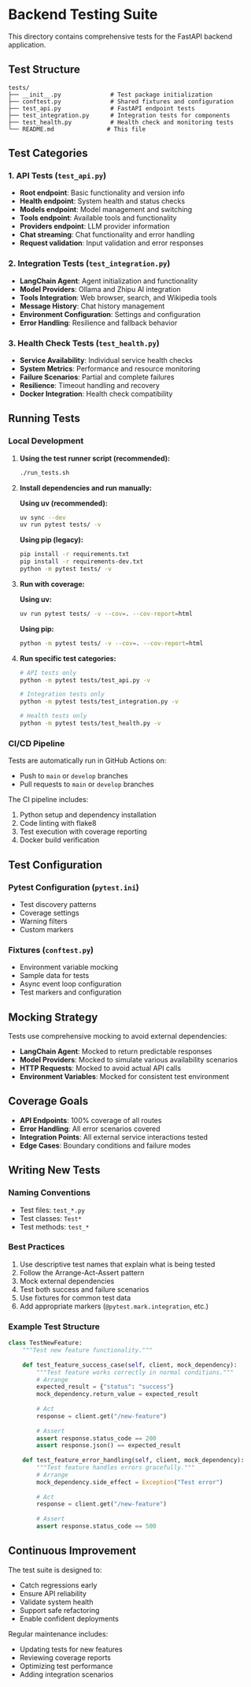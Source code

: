 # Backend Testing Suite

This directory contains comprehensive tests for the FastAPI backend application.

## Test Structure

```
tests/
├── __init__.py              # Test package initialization
├── conftest.py              # Shared fixtures and configuration
├── test_api.py              # FastAPI endpoint tests
├── test_integration.py      # Integration tests for components
├── test_health.py           # Health check and monitoring tests
└── README.md               # This file
```

## Test Categories

### 1. API Tests (`test_api.py`)
- **Root endpoint**: Basic functionality and version info
- **Health endpoint**: System health and status checks
- **Models endpoint**: Model management and switching
- **Tools endpoint**: Available tools and functionality
- **Providers endpoint**: LLM provider information
- **Chat streaming**: Chat functionality and error handling
- **Request validation**: Input validation and error responses

### 2. Integration Tests (`test_integration.py`)
- **LangChain Agent**: Agent initialization and functionality
- **Model Providers**: Ollama and Zhipu AI integration
- **Tools Integration**: Web browser, search, and Wikipedia tools
- **Message History**: Chat history management
- **Environment Configuration**: Settings and configuration
- **Error Handling**: Resilience and fallback behavior

### 3. Health Check Tests (`test_health.py`)
- **Service Availability**: Individual service health checks
- **System Metrics**: Performance and resource monitoring
- **Failure Scenarios**: Partial and complete failures
- **Resilience**: Timeout handling and recovery
- **Docker Integration**: Health check compatibility

## Running Tests

### Local Development

1. **Using the test runner script (recommended):**
   ```bash
   ./run_tests.sh
   ```

2. **Install dependencies and run manually:**
   
   **Using uv (recommended):**
   ```bash
   uv sync --dev
   uv run pytest tests/ -v
   ```
   
   **Using pip (legacy):**
   ```bash
   pip install -r requirements.txt
   pip install -r requirements-dev.txt
   python -m pytest tests/ -v
   ```

3. **Run with coverage:**
   
   **Using uv:**
   ```bash
   uv run pytest tests/ -v --cov=. --cov-report=html
   ```
   
   **Using pip:**
   ```bash
   python -m pytest tests/ -v --cov=. --cov-report=html
   ```

4. **Run specific test categories:**
   ```bash
   # API tests only
   python -m pytest tests/test_api.py -v
   
   # Integration tests only
   python -m pytest tests/test_integration.py -v
   
   # Health tests only
   python -m pytest tests/test_health.py -v
   ```

### CI/CD Pipeline

Tests are automatically run in GitHub Actions on:
- Push to `main` or `develop` branches
- Pull requests to `main` or `develop` branches

The CI pipeline includes:
1. Python setup and dependency installation
2. Code linting with flake8
3. Test execution with coverage reporting
4. Docker build verification

## Test Configuration

### Pytest Configuration (`pytest.ini`)
- Test discovery patterns
- Coverage settings
- Warning filters
- Custom markers

### Fixtures (`conftest.py`)
- Environment variable mocking
- Sample data for tests
- Async event loop configuration
- Test markers and configuration

## Mocking Strategy

Tests use comprehensive mocking to avoid external dependencies:

- **LangChain Agent**: Mocked to return predictable responses
- **Model Providers**: Mocked to simulate various availability scenarios
- **HTTP Requests**: Mocked to avoid actual API calls
- **Environment Variables**: Mocked for consistent test environment

## Coverage Goals

- **API Endpoints**: 100% coverage of all routes
- **Error Handling**: All error scenarios covered
- **Integration Points**: All external service interactions tested
- **Edge Cases**: Boundary conditions and failure modes

## Writing New Tests

### Naming Conventions
- Test files: `test_*.py`
- Test classes: `Test*`
- Test methods: `test_*`

### Best Practices
1. Use descriptive test names that explain what is being tested
2. Follow the Arrange-Act-Assert pattern
3. Mock external dependencies
4. Test both success and failure scenarios
5. Use fixtures for common test data
6. Add appropriate markers (`@pytest.mark.integration`, etc.)

### Example Test Structure
```python
class TestNewFeature:
    """Test new feature functionality."""
    
    def test_feature_success_case(self, client, mock_dependency):
        """Test feature works correctly in normal conditions."""
        # Arrange
        expected_result = {"status": "success"}
        mock_dependency.return_value = expected_result
        
        # Act
        response = client.get("/new-feature")
        
        # Assert
        assert response.status_code == 200
        assert response.json() == expected_result
    
    def test_feature_error_handling(self, client, mock_dependency):
        """Test feature handles errors gracefully."""
        # Arrange
        mock_dependency.side_effect = Exception("Test error")
        
        # Act
        response = client.get("/new-feature")
        
        # Assert
        assert response.status_code == 500
```

## Continuous Improvement

The test suite is designed to:
- Catch regressions early
- Ensure API reliability
- Validate system health
- Support safe refactoring
- Enable confident deployments

Regular maintenance includes:
- Updating tests for new features
- Reviewing coverage reports
- Optimizing test performance
- Adding integration scenarios